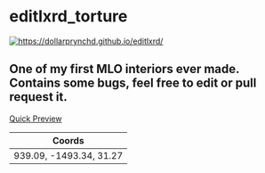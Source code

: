 # editlxrd_torture

<p><a href="https://dollarprynchd.github.io/editlxrd/">
<img src="https://i.imgur.com/pqNtZqB.png" alt="https://dollarprynchd.github.io/editlxrd/">
</a></p>
<h2> One of my first MLO interiors ever made. Contains some bugs, feel free to edit or pull request it.</h2>




<a href="http://www.youtube.com/watch?feature=player_embedded&v=xUGtuGZZV_o
" target="_blank">Quick Preview</a>





| Coords        | 
| ------------- |
| 939.09, -1493.34, 31.27 | 
